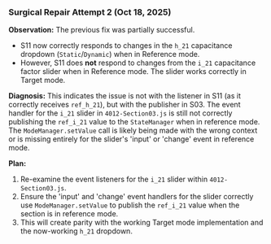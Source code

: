 

### Surgical Repair Attempt 2 (Oct 18, 2025)

**Observation:**
The previous fix was partially successful. 
- S11 now correctly responds to changes in the `h_21` capacitance dropdown (`Static`/`Dynamic`) when in Reference mode.
- However, S11 does **not** respond to changes from the `i_21` capacitance factor slider when in Reference mode. The slider works correctly in Target mode.

**Diagnosis:**
This indicates the issue is not with the listener in S11 (as it correctly receives `ref_h_21`), but with the publisher in S03. The event handler for the `i_21` slider in `4012-Section03.js` is still not correctly publishing the `ref_i_21` value to the `StateManager` when in reference mode. The `ModeManager.setValue` call is likely being made with the wrong context or is missing entirely for the slider's 'input' or 'change' event in reference mode.

**Plan:**
1.  Re-examine the event listeners for the `i_21` slider within `4012-Section03.js`.
2.  Ensure the 'input' and 'change' event handlers for the slider correctly use `ModeManager.setValue` to publish the `ref_i_21` value when the section is in reference mode.
3.  This will create parity with the working Target mode implementation and the now-working `h_21` dropdown.
